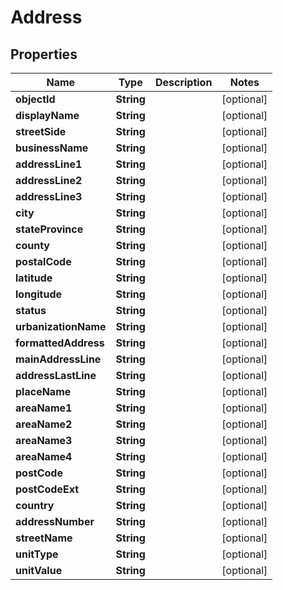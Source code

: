 

# Address


## Properties

Name | Type | Description | Notes
------------ | ------------- | ------------- | -------------
**objectId** | **String** |  |  [optional]
**displayName** | **String** |  |  [optional]
**streetSide** | **String** |  |  [optional]
**businessName** | **String** |  |  [optional]
**addressLine1** | **String** |  |  [optional]
**addressLine2** | **String** |  |  [optional]
**addressLine3** | **String** |  |  [optional]
**city** | **String** |  |  [optional]
**stateProvince** | **String** |  |  [optional]
**county** | **String** |  |  [optional]
**postalCode** | **String** |  |  [optional]
**latitude** | **String** |  |  [optional]
**longitude** | **String** |  |  [optional]
**status** | **String** |  |  [optional]
**urbanizationName** | **String** |  |  [optional]
**formattedAddress** | **String** |  |  [optional]
**mainAddressLine** | **String** |  |  [optional]
**addressLastLine** | **String** |  |  [optional]
**placeName** | **String** |  |  [optional]
**areaName1** | **String** |  |  [optional]
**areaName2** | **String** |  |  [optional]
**areaName3** | **String** |  |  [optional]
**areaName4** | **String** |  |  [optional]
**postCode** | **String** |  |  [optional]
**postCodeExt** | **String** |  |  [optional]
**country** | **String** |  |  [optional]
**addressNumber** | **String** |  |  [optional]
**streetName** | **String** |  |  [optional]
**unitType** | **String** |  |  [optional]
**unitValue** | **String** |  |  [optional]



